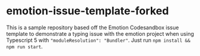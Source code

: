 # emotion-issue-template-forked
This is a sample repository based off the Emotion Codesandbox issue template to demonstrate a typing issue with the emotion project when using Typescript 5 with `"moduleResolution": "Bundler"`.  Just run `npm install && npm run start`. 
